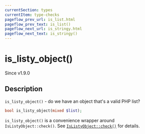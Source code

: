 ```yaml
---
currentSection: types
currentItem: type-checks
pageflow_prev_url: is_list.html
pageflow_prev_text: is_list()
pageflow_next_url: is_stringy.html
pageflow_next_text: is_stringy()
---
```


# is_listy_object()

<div class="callout info" markdown="1">
Since v1.9.0
</div>

## Description

`is_listy_object()` - do we have an object that's a valid PHP list?

```php
bool is_listy_object(mixed $list);
```

`is_listy_object()` is a convenience wrapper around `IsListyObject::check()`. See [`IsListyObject::check()`](IsListyObject.check.html) for details.

